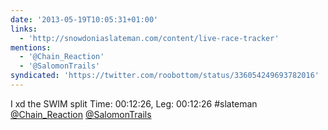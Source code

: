 ```yaml
---
date: '2013-05-19T10:05:31+01:00'
links:
  - 'http://snowdoniaslateman.com/content/live-race-tracker'
mentions:
  - '@Chain_Reaction'
  - '@SalomonTrails'
syndicated: 'https://twitter.com/roobottom/status/336054249693782016'
---
```

I xd the SWIM split Time: 00:12:26, Leg: 00:12:26  #slateman [@Chain_Reaction](https://twitter.com/@Chain_Reaction) [@SalomonTrails](https://twitter.com/@SalomonTrails)
